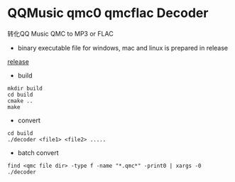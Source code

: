 # QQMusic qmc0 qmcflac Decoder

转化QQ Music QMC to MP3 or FLAC

* binary executable file for windows, mac and linux is prepared in release

[release](https://github.com/Presburger/qmc-decoder/releases)

* build

```
mkdir build
cd build
cmake ..
make 
```

* convert

```
cd build
./decoder <file1> <file2> ..... 
```

* batch convert

```
find <qmc file dir> -type f -name "*.qmc*" -print0 | xargs -0 ./decoder
```
